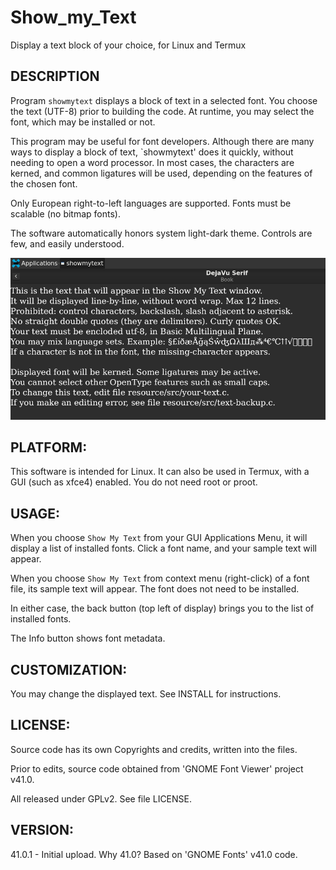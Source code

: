 # Show_my_Text
Display a text block of your choice, for Linux and Termux


## DESCRIPTION

Program `showmytext` displays a block of text in a selected font.
You choose the text (UTF-8) prior to building the code.
At runtime, you may select the font, which may be installed or not.

This program may be useful for font developers.
Although there are many ways to display a block of text, `showmytext'
does it quickly, without needing to open a word processor.
In most cases, the characters are kerned, and common ligatures
will be used, depending on the features of the chosen font.

Only European right-to-left languages are supported.
Fonts must be scalable (no bitmap fonts).

The software automatically honors system light-dark theme.
Controls are few, and easily understood.


![Screenshot](show-my-text.png)


## PLATFORM:

This software is intended for Linux. It can also be used in Termux,
with a GUI (such as xfce4) enabled. You do not need root or proot.


## USAGE:

When you choose `Show My Text` from your GUI Applications Menu,
it will display a list of installed fonts. Click a font name,
and your sample text will appear.

When you choose `Show My Text` from context menu (right-click) of a font file,
its sample text will appear. The font does not need to be installed.

In either case, the back button (top left of display) brings you to
the list of installed fonts.

The Info button shows font metadata.


## CUSTOMIZATION:

You may change the displayed text. See INSTALL for instructions.


## LICENSE:

Source code has its own Copyrights and credits, written into the files.

Prior to edits, source code obtained from 'GNOME Font Viewer' project v41.0.

All released under GPLv2. See file LICENSE.


## VERSION:

41.0.1 - Initial upload. Why 41.0? Based on 'GNOME Fonts' v41.0 code.
